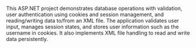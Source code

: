 This ASP.NET project demonstrates database operations with validation, user authentication using cookies and session management, and reading/writing data to/from an XML file. The application validates user input, manages session states, and stores user information such as the username in cookies. It also implements XML file handling to read and write data persistently.
